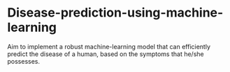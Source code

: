 # Disease-prediction-using-machine-learning
Aim to implement a robust machine-learning model that can efficiently predict the disease of a human, based on the symptoms that he/she possesses.

